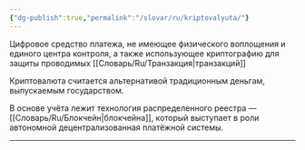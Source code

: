 ```yaml
---
{"dg-publish":true,"permalink":"/slovar/ru/kriptovalyuta/"}
---
```



Цифровое средство платежа, не имеющее физического воплощения и единого центра контроля, а также использующее криптографию для защиты проводимых [[Словарь/Ru/Транзакция\|транзакций]]

Криптовалюта считается альтернативой традиционным деньгам, выпускаемым государством.

В основе учёта лежит технология распределенного реестра — [[Словарь/Ru/Блокчейн\|блокчейна]], который выступает в роли автономной децентрализованная платёжной системы.

---
